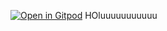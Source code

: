 [![Open in Gitpod](https://gitpod.io/button/open-in-gitpod.svg)](https://gitpod.io/#https://github.com/lchrios/SOPracticas)
HOluuuuuuuuuuu
